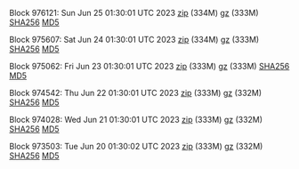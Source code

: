 Block 976121: Sun Jun 25 01:30:01 UTC 2023 [zip](https://files.01coin.io/mainnet/2023-06-25/bootstrap.dat.zip) (334M) [gz](https://files.01coin.io/mainnet/2023-06-25/bootstrap.dat.tar.gz) (333M) [SHA256](https://files.01coin.io/mainnet/2023-06-25/sha256.txt) [MD5](https://files.01coin.io/mainnet/2023-06-25/md5.txt)

Block 975607: Sat Jun 24 01:30:01 UTC 2023 [zip](https://files.01coin.io/mainnet/2023-06-24/bootstrap.dat.zip) (334M) [gz](https://files.01coin.io/mainnet/2023-06-24/bootstrap.dat.tar.gz) (333M) [SHA256](https://files.01coin.io/mainnet/2023-06-24/sha256.txt) [MD5](https://files.01coin.io/mainnet/2023-06-24/md5.txt)

Block 975062: Fri Jun 23 01:30:01 UTC 2023 [zip](https://files.01coin.io/mainnet/2023-06-23/bootstrap.dat.zip) (333M) [gz](https://files.01coin.io/mainnet/2023-06-23/bootstrap.dat.tar.gz) (333M) [SHA256](https://files.01coin.io/mainnet/2023-06-23/sha256.txt) [MD5](https://files.01coin.io/mainnet/2023-06-23/md5.txt)

Block 974542: Thu Jun 22 01:30:01 UTC 2023 [zip](https://files.01coin.io/mainnet/2023-06-22/bootstrap.dat.zip) (333M) [gz](https://files.01coin.io/mainnet/2023-06-22/bootstrap.dat.tar.gz) (332M) [SHA256](https://files.01coin.io/mainnet/2023-06-22/sha256.txt) [MD5](https://files.01coin.io/mainnet/2023-06-22/md5.txt)

Block 974028: Wed Jun 21 01:30:01 UTC 2023 [zip](https://files.01coin.io/mainnet/2023-06-21/bootstrap.dat.zip) (333M) [gz](https://files.01coin.io/mainnet/2023-06-21/bootstrap.dat.tar.gz) (332M) [SHA256](https://files.01coin.io/mainnet/2023-06-21/sha256.txt) [MD5](https://files.01coin.io/mainnet/2023-06-21/md5.txt)

Block 973503: Tue Jun 20 01:30:02 UTC 2023 [zip](https://files.01coin.io/mainnet/2023-06-20/bootstrap.dat.zip) (333M) [gz](https://files.01coin.io/mainnet/2023-06-20/bootstrap.dat.tar.gz) (332M) [SHA256](https://files.01coin.io/mainnet/2023-06-20/sha256.txt) [MD5](https://files.01coin.io/mainnet/2023-06-20/md5.txt)
